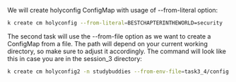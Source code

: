 We will create holyconfig ConfigMap with usage of --from-literal option:

```bash
k create cm holyconfig --from-literal=BESTCHAPTERINTHEWORLD=security
```
The second task will use the --from-file option as we want to create a ConfigMap from a file. The path will depend on your current working directory, so make sure to adjust it accordingly. The command will look like this in case you are in the session_3 directory:

```bash
k create cm holyconfig2 -n studybuddies --from-env-file=task3_4/config
```
